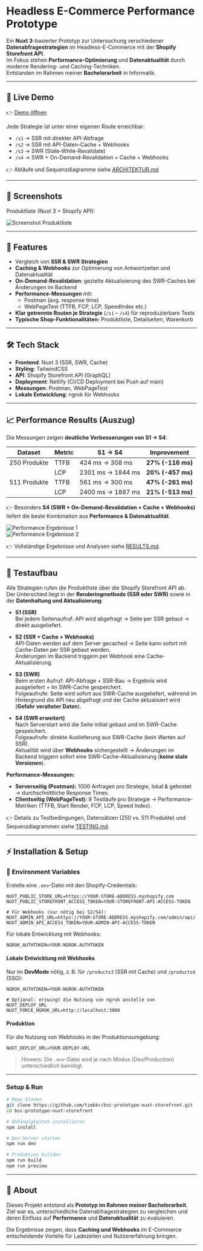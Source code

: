 # Headless E-Commerce Performance Prototype

Ein **Nuxt 3**-basierter Prototyp zur Untersuchung verschiedener **Datenabfragestrategien** im Headless-E-Commerce mit der **Shopify Storefront API**.  
Im Fokus stehen **Performance-Optimierung** und **Datenaktualität** durch moderne Rendering- und Caching-Techniken.  
Entstanden im Rahmen meiner **Bachelorarbeit** in Informatik.

---

## 🚀 Live Demo

👉 [Demo öffnen](https://bsc-prototype-nuxt-storefront.netlify.app/)

Jede Strategie ist unter einer eigenen Route erreichbar:

-   `/s1` → SSR mit direkter API-Abfrage
-   `/s2` → SSR mit API-Daten-Cache + Webhooks
-   `/s3` → SWR (Stale-While-Revalidate)
-   `/s4` → SWR + On-Demand-Revalidation + Cache + Webhooks

👉 Abläufe und Sequenzdiagramme siehe [ARCHITEKTUR.md](./ARCHITEKTUR.md)

---

## 📸 Screenshots

Produktliste (Nuxt 3 + Shopify API):

![Screenshot Produktliste](assets/images/s1.png)

---

## 📌 Features

-   Vergleich von **SSR & SWR Strategien**
-   **Caching & Webhooks** zur Optimierung von Antwortzeiten und Datenaktualität
-   **On-Demand-Revalidation**: gezielte Aktualisierung des SWR-Caches bei Änderungen im Backend
-   **Performance-Messungen** mit:
    -   Postman (avg. response time)
    -   WebPageTest (TTFB, FCP, LCP, SpeedIndex etc.)
-   **Klar getrennte Routen je Strategie** (`/s1` – `/s4`) für reproduzierbare Tests
-   **Typische Shop-Funktionalitäten:** Produktliste, Detailseiten, Warenkorb

---

## 🛠️ Tech Stack

-   **Frontend**: Nuxt 3 (SSR, SWR, Cache)
-   **Styling**: TailwindCSS
-   **API**: Shopify Storefront API (GraphQL)
-   **Deployment**: Netlify (CI/CD Deployment bei Push auf main)
-   **Messungen**: Postman, WebPageTest
-   **Lokale Entwicklung**: ngrok für Webhooks

---

## 📈 Performance Results (Auszug)

Die Messungen zeigen **deutliche Verbesserungen von S1 → S4**:

| Dataset      | Metric | S1 → S4           | Improvement       |
| ------------ | ------ | ----------------- | ----------------- |
| 250 Produkte | TTFB   | 424 ms → 308 ms   | **27% (-116 ms)** |
|              | LCP    | 2301 ms → 1844 ms | **20% (-457 ms)** |
| 511 Produkte | TTFB   | 561 ms → 300 ms   | **47% (-261 ms)** |
|              | LCP    | 2400 ms → 1887 ms | **21% (-513 ms)** |

👉 Besonders **S4 (SWR + On-Demand-Revalidation + Cache + Webhooks)** liefert die beste Kombination aus **Performance & Datenaktualität**.

![Performance Ergebnisse 1](assets/images/postman-combined.png)  
![Performance Ergebnisse 2](assets/images/webpagetest-combined.png)

👉 Vollständige Ergebnisse und Analysen siehe [RESULTS.md](./RESULTS.md).

---

## 🧪 Testaufbau

Alle Strategien rufen die Produktliste über die Shopify Storefront API ab.  
Der Unterschied liegt in der **Renderingmethode (SSR oder SWR)** sowie in der **Datenhaltung und Aktualisierung**:

-   **S1 (SSR)**  
    Bei jedem Seitenaufruf: API wird abgefragt → Seite per SSR gebaut → direkt ausgeliefert.

-   **S2 (SSR + Cache + Webhooks)**  
    API-Daten werden auf dem Server gecached → Seite kann sofort mit Cache-Daten per SSR gebaut werden.  
    Änderungen im Backend triggern per Webhook eine Cache-Aktualisierung.

-   **S3 (SWR)**  
    Beim ersten Aufruf: API-Abfrage + SSR-Bau → Ergebnis wird ausgeliefert + im SWR-Cache gespeichert.  
    Folgeaufrufe: Seite wird sofort aus SWR-Cache ausgeliefert, während im Hintergrund die API neu abgefragt und der Cache aktualisiert wird (**Gefahr veralteter Daten**).

-   **S4 (SWR erweitert)**  
    Nach Serverstart wird die Seite initial gebaut und im SWR-Cache gespeichert.  
    Folgeaufrufe: direkte Auslieferung aus SWR-Cache (kein Warten auf SSR).  
    Aktualität wird über **Webhooks** sichergestellt → Änderungen im Backend triggern sofort eine SWR-Cache-Aktualisierung (**keine stale Versionen**).

**Performance-Messungen:**

-   **Serverseitig (Postman):** 1000 Anfragen pro Strategie, lokal & gehostet → durchschnittliche Response Times.
-   **Clientseitig (WebPageTest):** 9 Testläufe pro Strategie → Performance-Metriken (TTFB, Start Render, FCP, LCP, Speed Index).

👉 Details zu Testbedingungen, Datensätzen (250 vs. 511 Produkte) und Sequenzdiagrammen siehe [TESTING.md](./TESTING.md).

---

## ⚡ Installation & Setup

### 🔑 Environment Variables

Erstelle eine `.env`-Datei mit den Shopify-Credentials:

```env
NUXT_PUBLIC_STORE_URL=https://YOUR-STORE-ADDRESS.myshopify.com
NUXT_PUBLIC_STOREFRONT_ACCESS_TOKEN=YOUR-STOREFRONT-API-ACCESS-TOKEN

# Für Webhooks (nur nötig bei S2/S4):
NUXT_ADMIN_API_URL=https://YOUR-STORE-ADDRESS.myshopify.com/admin/api/
NUXT_ADMIN_API_ACCESS_TOKEN=YOUR-ADMIN-API-ACCESS-TOKEN
```

Für lokale Entwicklung mit Webhooks:

```env
NGROK_AUTHTOKEN=YOUR-NGROK-AUTHTOKEN
```

#### Lokale Entwicklung mit Webhooks

Nur im **DevMode** nötig, z. B. für `/products3` (SSR mit Cache) und `/products4` (SSG):

```env
NGROK_AUTHTOKEN=YOUR-NGROK-AUTHTOKEN

# Optional: erzwingt die Nutzung von ngrok anstelle von NUXT_DEPLOY_URL
NUXT_FORCE_NGROK_URL=http://localhost:3000
```

#### Produktion

Für die Nutzung von Webhooks in der Produktionsumgebung:

```env
NUXT_DEPLOY_URL=YOUR-DEPLOY-URL
```

> Hinweis: Die `.env`-Datei wird je nach Modus (Dev/Production) unterschiedlich benötigt.

---

### Setup & Run

```bash
# Repo klonen
git clone https://github.com/timbkr/bsc-prototype-nuxt-storefront.git
cd bsc-prototype-nuxt-storefront

# Abhängigkeiten installieren
npm install

# Dev-Server starten
npm run dev

# Produktion builden
npm run build
npm run preview
```

---

## 📖 About

Dieses Projekt entstand als **Prototyp im Rahmen meiner Bachelorarbeit**.  
Ziel war es, unterschiedliche Datenabfragestrategien zu vergleichen und deren Einfluss auf **Performance** und **Datenaktualität** zu evaluieren.

Die Ergebnisse zeigen, dass **Caching und Webhooks** im E-Commerce entscheidende Vorteile für Ladezeiten und Nutzererfahrung bringen.

---
